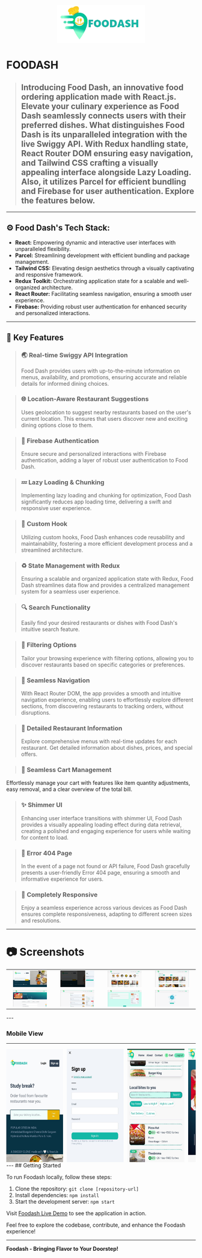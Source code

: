 <div align="center">
  <a href="screenshots/Desktop_Screenshot (4).png" target="_blank">
    <img src="./screenshots/FoodashLogo.png" alt="Foodash Logo" height="100rem">
  </a>
</div>

# FOODASH

> ## Introducing Food Dash, an innovative food ordering application made with React.js. Elevate your culinary experience as Food Dash seamlessly connects users with their preferred dishes. What distinguishes Food Dash is its unparalleled integration with the live Swiggy API. With Redux handling state, React Router DOM ensuring easy navigation, and Tailwind CSS crafting a visually appealing interface alongside Lazy Loading. Also, it utilizes Parcel for efficient bundling and Firebase for user authentication. Explore the features below.

---

## ⚙ Food Dash's Tech Stack:

- **React:** Empowering dynamic and interactive user interfaces with unparalleled flexibility.
- **Parcel:** Streamlining development with efficient bundling and package management.
- **Tailwind CSS:** Elevating design aesthetics through a visually captivating and responsive framework.
- **Redux Toolkit:** Orchestrating application state for a scalable and well-organized architecture.
- **React Router:** Facilitating seamless navigation, ensuring a smooth user experience.
- **Firebase:** Providing robust user authentication for enhanced security and personalized interactions.

---

## 🎯 Key Features

> ### 🌏 Real-time Swiggy API Integration
>
> Food Dash provides users with up-to-the-minute information on menus, availability, and promotions, ensuring accurate and reliable details for informed dining choices.

> ### 🌐 Location-Aware Restaurant Suggestions
>
> Uses geolocation to suggest nearby restaurants based on the user's current location. This ensures that users discover new and exciting dining options close to them.

> ### 🔐 Firebase Authentication
>
> Ensure secure and personalized interactions with Firebase authentication, adding a layer of robust user authentication to Food Dash.

> ### 💤 Lazy Loading & Chunking
>
> Implementing lazy loading and chunking for optimization, Food Dash significantly reduces app loading time, delivering a swift and responsive user experience.

> ### 🔩 Custom Hook
>
> Utilizing custom hooks, Food Dash enhances code reusability and maintainability, fostering a more efficient development process and a streamlined architecture.

> ### ♻ State Management with Redux
>
> Ensuring a scalable and organized application state with Redux, Food Dash streamlines data flow and provides a centralized management system for a seamless user experience.

> ### 🔍 Search Functionality
>
> Easily find your desired restaurants or dishes with Food Dash's intuitive search feature.

> ### 🎯 Filtering Options
>
> Tailor your browsing experience with filtering options, allowing you to discover restaurants based on specific categories or preferences.

> ### 📌 Seamless Navigation
>
> With React Router DOM, the app provides a smooth and intuitive navigation experience, enabling users to effortlessly explore different sections, from discovering restaurants to tracking orders, without disruptions.

> ### 📜 Detailed Restaurant Information
>
> Explore comprehensive menus with real-time updates for each restaurant. Get detailed information about dishes, prices, and special offers.

> ### 🛒 Seamless Cart Management

Effortlessly manage your cart with features like item quantity adjustments, easy removal, and a clear overview of the total bill.

> ### ✨ Shimmer UI
>
> Enhancing user interface transitions with shimmer UI, Food Dash provides a visually appealing loading effect during data retrieval, creating a polished and engaging experience for users while waiting for content to load.

> ### 🚧 Error 404 Page
>
> In the event of a page not found or API failure, Food Dash gracefully presents a user-friendly Error 404 page, ensuring a smooth and informative experience for users.

> ### 📱 Completely Responsive
>
> Enjoy a seamless experience across various devices as Food Dash ensures complete responsiveness, adapting to different screen sizes and resolutions.

---

# 📷 Screenshots

<table>
  <tr>
    <td align="center"><img src="screenshots/Desktop_Screenshot%20(2).png" alt="Screenshot 1" style="width: 80%;"></td>
    <td align="center"><img src="screenshots/Desktop_Screenshot%20(3).png" alt="Screenshot 2" style="width: 80%;"></td>
    <td align="center"><img src="screenshots/Desktop_Screenshot%20(5).png" alt="Screenshot 4" style="width: 80%;"></td>
    <td align="center"><img src="screenshots/Desktop_Screenshot%20(4).png" alt="Screenshot 3" style="width: 80%;"></td>
  </tr>
  <tr>
    <td align="center"><img src="screenshots/Desktop_Screenshot%20(6).png" alt="Screenshot 5" style="width: 80%;"></td>
    <td align="center"><img src="screenshots/Desktop_Screenshot%20(7).png" alt="Screenshot 6" style="width: 80%;"></td>
    <td align="center"><img src="screenshots/Desktop_Screenshot%20(8).png" alt="Screenshot 8" style="width: 80%;"></td>
    <td align="center"><img src="screenshots/Desktop_Screenshot%20(1).png" alt="Screenshot 7" style="width: 80%;"></td>
  </tr>
</table>
---

### Mobile View

---

<div style="display: flex; overflow-x: auto; gap: 10px;">
  <img src="screenshots/Mobile/Mobile_Screenshot (7).jpeg" alt="Mobile Screenshot 8" style="max-width: 30%; height: 300px">
  <img src="screenshots/Mobile/Mobile_Screenshot (6).jpeg" alt="Mobile Screenshot 6" style="max-width: 30%; height: 300px">
  <img src="screenshots/Mobile/Mobile_Screenshot (4).jpeg" alt="Mobile Screenshot 1" style="max-width: 30%; height: 300px">
  <img src="screenshots/Mobile/Mobile_Screenshot (3).jpeg" alt="Mobile Screenshot 3" style="max-width: 30%; height: 300px">
  <img src="screenshots/Mobile/Mobile_Screenshot (2).jpeg" alt="Mobile Screenshot 2" style="max-width: 30%; height: 300px">
  <img src="screenshots/Mobile/Mobile_Screenshot (8).jpeg" alt="Mobile Screenshot 5" style="max-width: 30%; height: 300px">
</div>
---
## Getting Started

To run Foodash locally, follow these steps:

1. Clone the repository: `git clone [repository-url]`
2. Install dependencies: `npm install`
3. Start the development server: `npm start`

Visit [Foodash Live Demo](#) to see the application in action.

Feel free to explore the codebase, contribute, and enhance the Foodash experience!

---

**Foodash - Bringing Flavor to Your Doorstep!**
